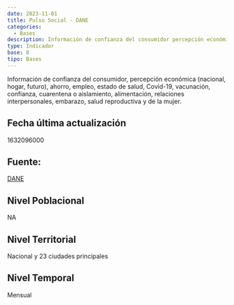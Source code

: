 ```yaml
---
date: 2023-11-01
title: Pulso Social - DANE
categories:
  - Bases
description: Información de confianza del consumidor percepción económica nacional hogar futuro ahorro empleo estado de salud Covid19 vacunación confianza cuarentena o aislamiento alimentación relaciones interpersonales embarazo salud reproductiva y de la mujer
type: Indicador
base: 8
tipo: Bases
--- 
```


Información de confianza del consumidor, percepción económica (nacional, hogar, futuro), ahorro, empleo, estado de salud, Covid-19, vacunación, confianza, cuarentena o aislamiento, alimentación, relaciones interpersonales, embarazo, salud reproductiva y de la mujer.

## Fecha última actualización
1632096000

## Fuente:
[DANE](https://www.dane.gov.co/index.php/estadisticas-por-tema/encuesta-pulso-social/encuesta-pulso-social-historicos)

## Nivel Poblacional
 NA

## Nivel Territorial
Nacional y 23 ciudades principales

## Nivel Temporal
Mensual